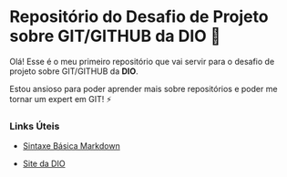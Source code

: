 # Repositório do Desafio de Projeto sobre GIT/GITHUB da DIO :book:

Olá! Esse é o meu primeiro repositório que vai servir para o desafio de projeto sobre GIT/GITHUB da **DIO**. 

Estou ansioso para poder aprender mais sobre repositórios e poder me tornar um expert em GIT! :zap: 



### Links Úteis

- [Sintaxe Básica Markdown](https://github.com/marktext/marktext/blob/master/docs/MARKDOWN_SYNTAX.md)

- [Site da DIO](https://dio.me/)
